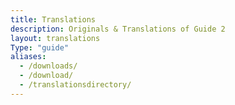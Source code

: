```yaml
---
title: Translations
description: Originals & Translations of Guide 2
layout: translations
Type: "guide"
aliases:
  - /downloads/
  - /download/
  - /translationsdirectory/
---
```


